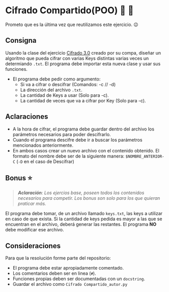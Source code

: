 # Cifrado Compartido(POO) :key: :busts_in_silhouette:
 Prometo que es la última vez que reutilizamos este ejercicio. :wink:
## Consigna

Usando la clase del ejercicio [Cifrado 3.0](https://github.com/trq20/ONIET/tree/master/05_cifrado%202.0) creado por su compa, diseñar un algoritmo que pueda cifrar con varias Keys distintas varias veces un determiando `.txt`. 
El programa debe importar esta nueva clase y usar sus funciones.
- El programa debe pedir como argumento:
  - Si va a cifrar o descifrar (Comandos: -c // -d)
  - La dirección del archivo `.txt`.
  - La cantidad de Keys a usar (Solo para -c).
  - La cantidad de veces que va a cifrar por Key (Solo para -c).


## Aclaraciones

- A la hora de cifrar, el programa debe guardar dentro del archivo los parámetros necesarios para poder descifrarlo.
- Cuando el programa descifre debe ir a buscar los parámetros mencionados anteriormente.
- En ambos casos crear un nuevo archivo con el contenido obtenido. El formato del nombre debe ser de la siguiente manera: `$NOMBRE_ANTERIOR-C` (`-D` en el caso de Descifrar)

## Bonus 	:star:
> ***Aclaración**: Los ejercios base, poseen todos los contenidos necesarios para competir. Los bonus son solo para los que quieran praticar más.*

El programa debe tomar, de un archivo llamado `keys.txt`, las keys a utilizar en caso de que exista. Si la cantidad de keys pedida es mayor a las que se encuentran en el archivo, deberá generar las restantes. El programa **NO** debe modificar ese archivo.
## Consideraciones

Para que la resolución forme parte del repositorio:   

- El programa debe estar apropiadamente comentado.
- Los comentarios deben ser en linea (`#`).
- Funciones propias deben ser documentadas con un `docstring`.
- Guardar el archivo como `Cifrado Compartido_autor.py`
